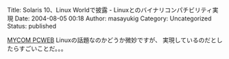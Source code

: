 Title: Solaris 10、Linux Worldで披露 - Linuxとのバイナリコンパチビリティ実現
Date: 2004-08-05 00:18
Author: masayukig
Category: Uncategorized
Status: published

[MYCOM PCWEB](http://pcweb.mycom.co.jp/news/2004/08/04/004.html)
Linuxの話題なのかどうか微妙ですが、
実現しているのだとしたらすごいことだ。。。
